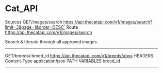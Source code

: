 # Cat_API
Sources
GET/images/search
https://api.thecatapi.com/v1/images/search?limit=3&page=1&order=DESC`
Route
https://api.thecatapi.com/v1/images/search

Search & Itterate through all approved images.
*********************
GET/breeds/:breed_id
https://api.thecatapi.com/v1/breeds/abys
HEADERS
Content-Type
application/json
PATH VARIABLES
breed_id
*******************
